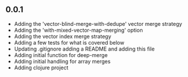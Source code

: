 ## 0.0.1
- Adding the 'vector-blind-merge-with-dedupe' vector merge strategy
- Adding the 'with-mixed-vector-map-merging' option
- Adding the vector index merge strategy
- Adding a few tests for what is covered below
- Updating .gitignore adding a README and adding this file
- Adding initial function for deep-merge
- Adding initial handling for array merges
- Adding clojure project